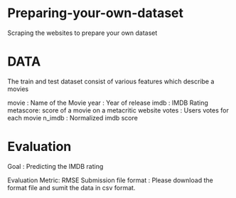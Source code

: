 # Preparing-your-own-dataset
Scraping the websites to prepare your own dataset 

# DATA

The train and test dataset consist of various features which describe a movies

movie : Name of the Movie
year  : Year of release
imdb  : IMDB Rating
metascore: score of a movie on a metacritic website
votes : Users votes for each movie
n_imdb : Normalized imdb score

# Evaluation
 Goal : Predicting the IMDB rating 
 
 Evaluation Metric: RMSE
 Submission file format : Please download the format file and sumit the data in csv format.
 
